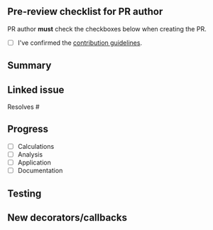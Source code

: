 <!--
Thank you for contributing! To help us out with reviewing, please consider the following:

- Does this pull request include a summary of the change (see below)?
- Does this pull request include a descriptive title?
- Does this pull request link to a "new benchmark" issue (see below)?
-->

## Pre-review checklist for PR author

PR author **must** check the checkboxes below when creating the PR.

- [ ] I've confirmed the [contribution guidelines](https://github.com/ddmms/mlip-testing/blob/main/contributing.md).

## Summary

<!-- Summarise the new benchmark. This can be brief, as most information should be in the linked issue. -->

## Linked issue

<!-- Enter the number of the issue this resolves. This should be labelled as "new benchmark". -->
Resolves #

## Progress

<!-- Which aspects of adding the new benchmark are complete? Any issues encountered can also be discussed here. -->
- [ ] Calculations
- [ ] Analysis
- [ ] Application
- [ ] Documentation

## Testing

<!-- Which models have you tested your benchmark on? -->

## New decorators/callbacks

<!-- Are new callbacks required for the interactivity you need? -->
